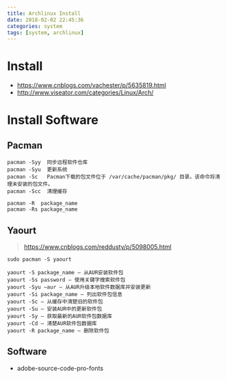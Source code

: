 ```yaml
---
title: Archlinux Install
date: 2018-02-02 22:45:36
categories: system
tags: [system, archlinux]
---
```

# Install
- https://www.cnblogs.com/vachester/p/5635819.html
- http://www.viseator.com/categories/Linux/Arch/

<!-- more -->


# Install Software
## Pacman
```
pacman -Syy  同步远程软件仓库
pacman -Syu  更新系统
pacman -Sc   Pacman下载的包文件位于 /var/cache/pacman/pkg/ 目录。该命令将清理未安装的包文件。
pacman -Scc  清理缓存

pacman -R  package_name
pacman -Rs package_name
```
## Yaourt
> https://www.cnblogs.com/reddusty/p/5098005.html
```
sudo pacman -S yaourt
```

```
yaourt -S package_name – 从AUR安装软件包
yaourt -Ss password – 使用关键字搜索软件包
yaourt -Syu –aur – 从AUR升级本地软件数据库并安装更新
yaourt -Si package_name – 列出软件包信息
yaourt -Sc – 从缓存中清楚旧的软件包
yaourt -Su – 安装AUR中的更新软件包
yaourt -Sy – 获取最新的AUR软件包数据库
yaourt -Cd – 清楚AUR软件包数据库
yaourt -R package_name – 删除软件包
```
## Software
- adobe-source-code-pro-fonts
